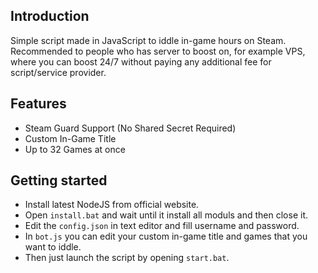 ## Introduction
Simple script made in JavaScript to iddle in-game hours on Steam. Recommended to people who has server to boost on, for example VPS, where you can boost 24/7 without paying any additional fee for script/service provider.

## Features
- Steam Guard Support (No Shared Secret Required)
- Custom In-Game Title 
- Up to 32 Games at once

## Getting started
- Install latest NodeJS from official website.
- Open `install.bat` and wait until it install all moduls and then close it.
- Edit the `config.json` in text editor and fill username and password.
- In `bot.js` you can edit your custom in-game title and games that you want to iddle.
- Then just launch the script by opening `start.bat`.

